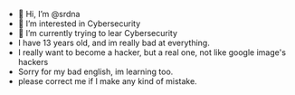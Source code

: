 - 👋 Hi, I’m @srdna
- 👀 I’m interested in Cybersecurity
- 🌱 I’m currently trying to lear Cybersecurity
- I have 13 years old, and im really bad at everything.
- I really want to become a hacker, but a real one, not like google image's hackers
- Sorry for my bad english, im learning too.
- please correct me if I make any kind of mistake.
